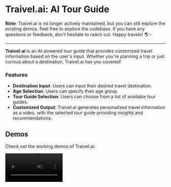 
# Traivel.ai: AI Tour Guide

**Note**:
Traivel.ai is no longer actively maintained, but you can still explore the existing demos. Feel free to explore the codebase. If you have any questions or feedback, don't hesitate to reach out. Happy travels! 🌎✨

---
**Traivel.ai** is an AI-powered tour guide that provides customized travel information based on the user's input. Whether you're planning a trip or just curious about a destination, Traivel.ai has you covered!


### Features

- **Destination Input**: Users can input their desired travel destination.
- **Age Selection**: Users can specify their age group.
- **Tour Guide Selection**: Users can choose from a list of available tour guides.
- **Customized Output**: Traivel.ai generates personalized travel information as a video, with the selected tour guide providing insights and recommendations.

## Demos

Check out the working demos of Traivel.ai:

<video src='https://github.com/yardenbm/Traivel.ai/assets/97087905/14fb2d10-2097-41a2-a8ad-c48629e5ee68' width=180/>


